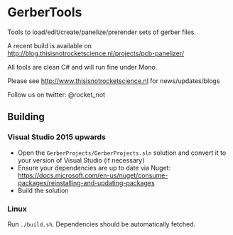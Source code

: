 # GerberTools
Tools to load/edit/create/panelize/prerender sets of gerber files.

A recent build is available on http://blog.thisisnotrocketscience.nl/projects/pcb-panelizer/

All tools are clean C# and will run fine under Mono.

Please see http://www.thisisnotrocketscience.nl for news/updates/blogs

Follow us on twitter: @rocket_not

## Building
### Visual Studio 2015 upwards
- Open the `GerberProjects/GerberProjects.sln` solution and convert it to your version of Visual Studio
(if necessary)
- Ensure your dependencies are up to date via Nuget: https://docs.microsoft.com/en-us/nuget/consume-packages/reinstalling-and-updating-packages
- Build the solution

### Linux
Run `./build.sh`. Dependencies should be automatically fetched.
